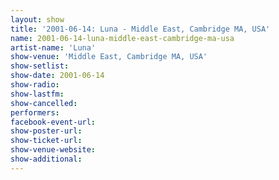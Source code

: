 ```yaml
---
layout: show
title: '2001-06-14: Luna - Middle East, Cambridge MA, USA'
name: 2001-06-14-luna-middle-east-cambridge-ma-usa
artist-name: 'Luna'
show-venue: 'Middle East, Cambridge MA, USA'
show-setlist: 
show-date: 2001-06-14
show-radio: 
show-lastfm: 
show-cancelled: 
performers: 
facebook-event-url: 
show-poster-url: 
show-ticket-url: 
show-venue-website: 
show-additional: 
---
```


